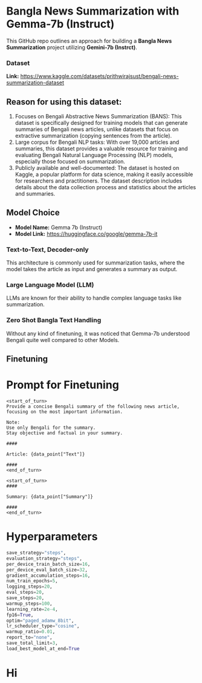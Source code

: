 # Bangla News Summarization with Gemma-7b (Instruct)

This GitHub repo outlines an approach for building a **Bangla News Summarization** project utilizing **Gemini-7b (Instrct)**.

### Dataset

**Link:** https://www.kaggle.com/datasets/prithwirajsust/bengali-news-summarization-dataset

## Reason for using this dataset:
1. Focuses on Bengali Abstractive News Summarization (BANS): This dataset is specifically designed for training models that can generate summaries of Bengali news articles, unlike datasets that focus on extractive summarization (copying sentences from the article).
2. Large corpus for Bengali NLP tasks: With over 19,000 articles and summaries, this dataset provides a valuable resource for training and evaluating Bengali Natural Language Processing (NLP) models, especially those focused on summarization.
3. Publicly available and well-documented: The dataset is hosted on Kaggle, a popular platform for data science, making it easily accessible for researchers and practitioners. The dataset description includes details about the data collection process and statistics about the articles and summaries.

## Model Choice
* **Model Name:** Gemma 7b (Instruct)
* **Model Link:** https://huggingface.co/google/gemma-7b-it

### Text-to-Text, Decoder-only
This architecture is commonly used for summarization tasks, where the model takes the article as input and generates a summary as output.
### Large Language Model (LLM)
LLMs are known for their ability to handle complex language tasks like summarization.
### Zero Shot Bangla Text Handling
Without any kind of finetuning, it was noticed that Gemma-7b understood Bengali quite well compared to other Models.

## Finetuning
# Prompt for Finetuning
```
<start_of_turn>
Provide a concise Bengali summary of the following news article, focusing on the most important information. 

Note:
Use only Bengali for the summary.
Stay objective and factual in your summary.

####

Article: {data_point["Text"]}

####
<end_of_turn>

<start_of_turn>
####

Summary: {data_point["Summary"]} 

####
<end_of_turn>
```

# Hyperparameters
``` python
save_strategy="steps",
evaluation_strategy="steps",
per_device_train_batch_size=16,
per_device_eval_batch_size=32,
gradient_accumulation_steps=16,
num_train_epochs=5,
logging_steps=20,
eval_steps=20,
save_steps=20,
warmup_steps=100,
learning_rate=2e-4,
fp16=True,
optim="paged_adamw_8bit",
lr_scheduler_type="cosine",
warmup_ratio=0.01,
report_to="none",
save_total_limit=3,
load_best_model_at_end=True
```

# Hi
